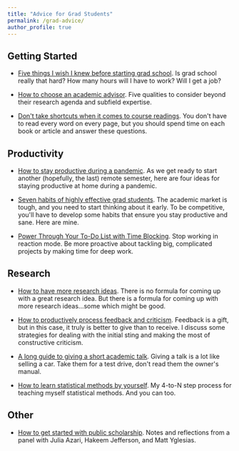 ```yaml
---
title: "Advice for Grad Students"
permalink: /grad-advice/
author_profile: true
---
```


## Getting Started

- [Five things I wish I knew before starting grad school](/blog/wish-i-knew-before-grad-school). Is grad school really that hard? How many hours will I have to work? Will I get a job? 

- [How to choose an academic advisor](/blog/advisors). Five qualities to consider beyond their research agenda and subfield expertise.

- [Don't take shortcuts when it comes to course readings](/blog/reading). You don't have to read every word on every page, but you should spend time on each book or article and answer these questions.


## Productivity

- [How to stay productive during a pandemic](/blog/pandemic-productivity). As we get ready to start another (hopefully, the last) remote semester, here are four ideas for staying productive at home during a pandemic. 

- [Seven habits of highly effective grad students](/blog/seven-habits).  The academic market is tough, and you need to start thinking about it early. To be competitive, you'll have to develop some habits that ensure you stay productive and sane. Here are mine.

- [Power Through Your To-Do List with Time Blocking](/blog/time-blocking). Stop working in reaction mode. Be more proactive about tackling big, complicated projects by making time for deep work.


## Research

- [How to have more research ideas](/blog/more-ideas). There is no formula for coming up with a great research idea. But there is a formula for coming up with more research ideas...some which might be good.

- [How to productively process feedback and criticism](/blog/get-feedback). Feedback is a gift, but in this case, it truly is better to give than to receive. I discuss some strategies for dealing with the initial sting and making the most of constructive criticism.

- [A long guide to giving a short academic talk](/blog/short-talk).  Giving a talk is a lot like selling a car. Take them for a test drive, don't read them the owner's manual.

- [How to learn statistical methods by yourself](/blog/teach-yourself-methods). My 4-to-N step process for teaching myself statistical methods. And you can too.

## Other

- [How to get started with public scholarship](/blog/public-scholarship). Notes and reflections from a panel with Julia Azari, Hakeem Jefferson, and Matt Yglesias.